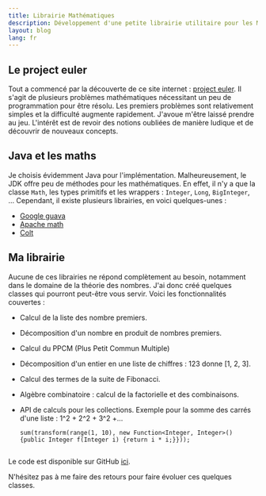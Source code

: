 ```yaml
---
title: Librairie Mathématiques
description: Développement d'une petite librairie utilitaire pour les Mathématiques
layout: blog
lang: fr
---
```

## Le project euler

Tout a commencé par la découverte de ce site internet : [project euler](http://projecteuler.net). Il
s'agit de plusieurs problèmes mathématiques nécessitant un peu de programmation pour être résolu.
Les premiers problèmes sont relativement simples et la difficulté augmente rapidement. J'avoue
m'être laissé prendre au jeu. L'intérêt est de revoir des notions oubliées de manière ludique et de
découvrir de nouveaux concepts.

## Java et les maths

Je choisis évidemment Java pour l'implémentation. Malheureusement, le JDK offre peu de méthodes pour
les mathématiques. En effet, il n'y a que la classe `Math`, les types primitifs et les wrappers :
`Integer`, `Long`, `BigInteger`, … Cependant, il existe plusieurs librairies, en voici quelques-unes :

-   [Google guava](https://github.com/google/guava)
-   [Apache math](http://commons.apache.org/math/)
-   [Colt](https://dst.lbl.gov/ACSSoftware/colt/)

## Ma librairie

Aucune de ces librairies ne répond complètement au besoin, notamment dans le domaine de la théorie
des nombres. J'ai donc créé quelques classes qui pourront peut-être vous servir. Voici les
fonctionnalités couvertes :

-   Calcul de la liste des nombre premiers.
-   Décomposition d'un nombre en produit de nombres premiers.
-   Calcul du PPCM (Plus Petit Commun Multiple)
-   Décomposition d'un entier en une liste de chiffres : 123 donne \[1, 2, 3\].
-   Calcul des termes de la suite de Fibonacci.
-   Algèbre combinatoire : calcul de la factorielle et des combinaisons.
-   API de calculs pour les collections. Exemple pour la somme des carrés d'une liste : 1^2 + 2^2 +
    3^2 +…

    ```
    sum(transform(range(1, 10), new Function<Integer, Integer>() {public Integer f(Integer i) {return i * i;}}));
        
    ```

Le code est disponible sur GitHub [ici](https://github.com/YannMoisan/math).

N'hésitez pas à me faire des retours pour faire évoluer ces quelques classes.

